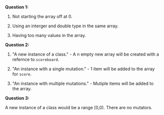 **Question 1:** 

1) Not starting the array off at 0.

2) Using an interger and double type in the same array.

3) Having too many values in the array. 


**Question 2:**

1) "A new instance of a class." - A n empty new array will be created with a refernce to `scoreboard`. 

2) "An instance with a single mutation." - 1 item will be added to the array for `score`.

3) "An instance with multiple mutations." - Mutiple items will be added to the array.


**Question 3:**

A new instance of a class would be a range [0,0). There are no mutators.


